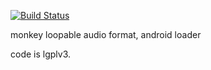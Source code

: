 [![Build Status](https://ci.protomou.se:443/buildStatus/icon?job=mla4android)](https://ci.protomou.se:443/job/mla4android/)

monkey loopable audio format, android loader

code is lgplv3.
